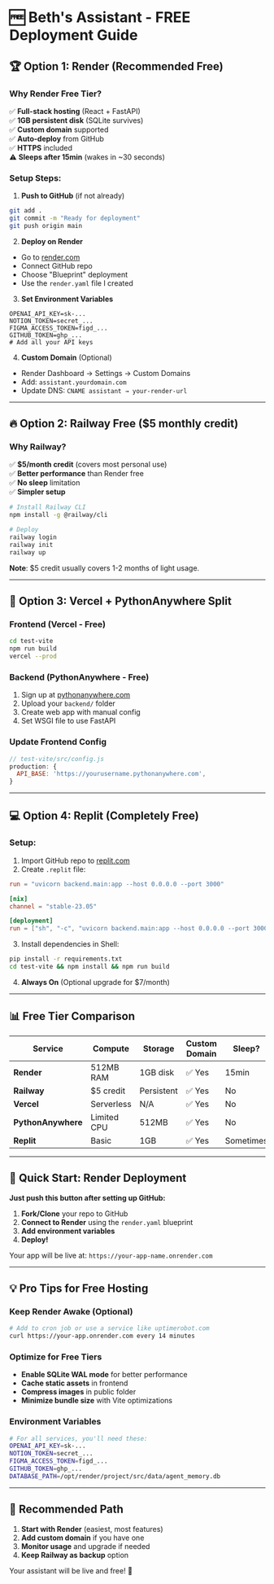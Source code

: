 # 🆓 Beth's Assistant - FREE Deployment Guide

## **🏆 Option 1: Render (Recommended Free)**

### **Why Render Free Tier?**
✅ **Full-stack hosting** (React + FastAPI)  
✅ **1GB persistent disk** (SQLite survives)  
✅ **Custom domain** supported  
✅ **Auto-deploy** from GitHub  
✅ **HTTPS** included  
⚠️ **Sleeps after 15min** (wakes in ~30 seconds)

### **Setup Steps:**

1. **Push to GitHub** (if not already)
```bash
git add .
git commit -m "Ready for deployment"
git push origin main
```

2. **Deploy on Render**
- Go to [render.com](https://render.com)
- Connect GitHub repo
- Choose "Blueprint" deployment
- Use the `render.yaml` file I created

3. **Set Environment Variables**
```
OPENAI_API_KEY=sk-...
NOTION_TOKEN=secret_...
FIGMA_ACCESS_TOKEN=figd_...
GITHUB_TOKEN=ghp_...
# Add all your API keys
```

4. **Custom Domain** (Optional)
- Render Dashboard → Settings → Custom Domains
- Add: `assistant.yourdomain.com`
- Update DNS: `CNAME assistant → your-render-url`

---

## **🔥 Option 2: Railway Free ($5 monthly credit)**

### **Why Railway?**
✅ **$5/month credit** (covers most personal use)  
✅ **Better performance** than Render free  
✅ **No sleep** limitation  
✅ **Simpler setup**

```bash
# Install Railway CLI
npm install -g @railway/cli

# Deploy
railway login
railway init
railway up
```

**Note**: $5 credit usually covers 1-2 months of light usage.

---

## **🌟 Option 3: Vercel + PythonAnywhere Split**

### **Frontend (Vercel - Free)**
```bash
cd test-vite
npm run build
vercel --prod
```

### **Backend (PythonAnywhere - Free)**
1. Sign up at [pythonanywhere.com](https://www.pythonanywhere.com)
2. Upload your `backend/` folder
3. Create web app with manual config
4. Set WSGI file to use FastAPI

### **Update Frontend Config**
```javascript
// test-vite/src/config.js
production: {
  API_BASE: 'https://yourusername.pythonanywhere.com',
}
```

---

## **💻 Option 4: Replit (Completely Free)**

### **Setup:**
1. Import GitHub repo to [replit.com](https://replit.com)
2. Create `.replit` file:
```toml
run = "uvicorn backend.main:app --host 0.0.0.0 --port 3000"

[nix]
channel = "stable-23.05"

[deployment]
run = ["sh", "-c", "uvicorn backend.main:app --host 0.0.0.0 --port 3000"]
```

3. Install dependencies in Shell:
```bash
pip install -r requirements.txt
cd test-vite && npm install && npm run build
```

4. **Always On** (Optional upgrade for $7/month)

---

## **📊 Free Tier Comparison**

| Service | Compute | Storage | Custom Domain | Sleep? |
|---------|---------|---------|---------------|--------|
| **Render** | 512MB RAM | 1GB disk | ✅ Yes | 15min |
| **Railway** | $5 credit | Persistent | ✅ Yes | No |
| **Vercel** | Serverless | N/A | ✅ Yes | No |
| **PythonAnywhere** | Limited CPU | 512MB | ✅ Yes | No |
| **Replit** | Basic | 1GB | ✅ Yes | Sometimes |

---

## **🚀 Quick Start: Render Deployment**

**Just push this button after setting up GitHub:**

1. **Fork/Clone** your repo to GitHub
2. **Connect to Render** using the `render.yaml` blueprint
3. **Add environment variables**
4. **Deploy!**

Your app will be live at: `https://your-app-name.onrender.com`

---

## **💡 Pro Tips for Free Hosting**

### **Keep Render Awake** (Optional)
```bash
# Add to cron job or use a service like uptimerobot.com
curl https://your-app.onrender.com every 14 minutes
```

### **Optimize for Free Tiers**
- **Enable SQLite WAL mode** for better performance
- **Cache static assets** in frontend
- **Compress images** in public folder
- **Minimize bundle size** with Vite optimizations

### **Environment Variables**
```bash
# For all services, you'll need these:
OPENAI_API_KEY=sk-...
NOTION_TOKEN=secret_...
FIGMA_ACCESS_TOKEN=figd_...
GITHUB_TOKEN=ghp_...
DATABASE_PATH=/opt/render/project/src/data/agent_memory.db
```

---

## **🎯 Recommended Path**

1. **Start with Render** (easiest, most features)
2. **Add custom domain** if you have one
3. **Monitor usage** and upgrade if needed
4. **Keep Railway as backup** option

Your assistant will be live and free! 🎉 